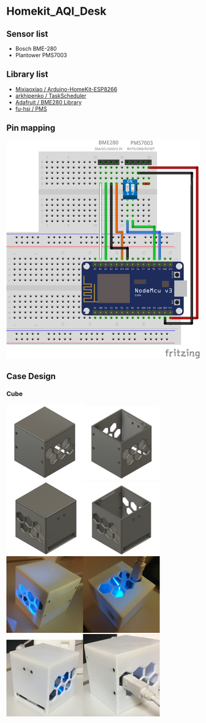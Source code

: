 # Homekit_AQI_Desk

## Sensor list
- Bosch BME-280
- Plantower PMS7003

## Library list
- [Mixiaoxiao / Arduino-HomeKit-ESP8266](https://github.com/Mixiaoxiao/Arduino-HomeKit-ESP8266)
- [arkhipenko / TaskScheduler](https://github.com/arkhipenko/TaskScheduler)
- [Adafruit / BME280 Library](https://github.com/adafruit/Adafruit_BME280_Library)
- [fu-hsi / PMS](https://github.com/fu-hsi/PMS)

## Pin mapping
<img src="./pin_mapping.png" alt="drawing" width="600"/>

## Case Design
### Cube

<img src="./case_design/v6/cube_v6_front_w_cap.png" alt="drawing" width="200"/><img src="./case_design/v6/cube_v6_front_wo_cap.png" alt="drawing" width="200"/>
<img src="./case_design/v6/cube_v6_back_w_cap.png" alt="drawing" width="200"/><img src="./case_design/v6/cube_v6_back_wo_cap.png" alt="drawing" width="200"/>
<img src="./case_design/v6/Photo%202020-10-08%200%2043%2011.jpg" alt="printed" width="200"/><img src="./case_design/v6/Photo%202020-10-08%200%2043%2053.jpg" alt="printed" width="200"/>
<img src="./case_design/v6/Photo%202020-10-08%200%2051%2050.jpg" alt="printed" width="200"/><img src="./case_design/v6/Photo%202020-10-08%200%2052%2021.jpg" alt="printed" width="200"/>
